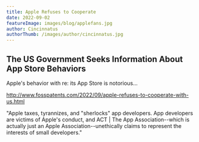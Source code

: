 ```yaml
---
title: Apple Refuses to Cooperate
date: 2022-09-02
featureImage: images/blog/applefans.jpg
author: Cincinnatus
authorThumb: /images/author/cincinnatus.jpg
---
```


## The US Government Seeks Information About App Store Behaviors

Apple's behavior with re: its App Store is notorious...

http://www.fosspatents.com/2022/09/apple-refuses-to-cooperate-with-us.html

"Apple taxes, tyrannizes, and "sherlocks" app developers. App developers are victims of Apple's conduct, and ACT | The App Association--which is actually just an Apple Association--unethically claims to represent the interests of small developers."